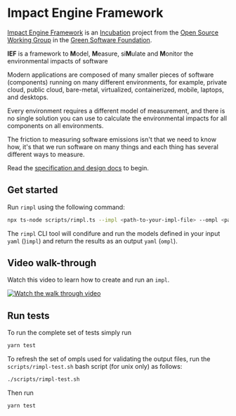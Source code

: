 # Impact Engine Framework

[Impact Engine Framework](https://greensoftwarefoundation.atlassian.net/wiki/spaces/~612dd45e45cd76006a84071a/pages/17072136/Opensource+Impact+Engine+Framework) is an [Incubation](https://oc.greensoftware.foundation/project-lifecycle.html#incubation) project from the [Open Source Working Group](https://greensoftwarefoundation.atlassian.net/wiki/spaces/~612dd45e45cd76006a84071a/pages/852049/Open+Source+Working+Group) in the [Green Software Foundation](https://greensoftware.foundation/).

**IEF** is a framework to **M**odel, **M**easure, si**M**ulate and **M**onitor the environmental impacts of software

Modern applications are composed of many smaller pieces of software (components) running on many different environments, for example, private cloud, public cloud, bare-metal, virtualized, containerized, mobile, laptops, and desktops.

Every environment requires a different model of measurement, and there is no single solution you can use to calculate the environmental impacts for all components on all environments.      

The friction to measuring software emissions isn't that we need to know how, it's that we run software on many things and each thing has several different ways to measure.

Read the [specification and design docs](docs/Impact%20Engine%20Framework.md) to begin.


## Get started

Run `rimpl` using the following command:

```sh
npx ts-node scripts/rimpl.ts --impl <path-to-your-impl-file> --ompl <path-to-output-file>
```
The `rimpl` CLI tool will condifure and run the models defined in your input `yaml` ()`impl`) and return the results as an output `yaml` (`ompl`).

## Video walk-through

Watch this video to learn how to create and run an `impl`.

[![Watch the walk through video](https://www.youtube.com/watch?v=cGWgt15Xklk/default.jpg)](https://www.youtube.com/watch?v=cGWgt15Xklk)


## Run tests

To run the complete set of tests simply run

```sh
yarn test
```

To refresh the set of ompls used for validating the output files, run the `scripts/rimpl-test.sh` bash script (for unix only) as follows:

```sh
./scripts/rimpl-test.sh
```

Then run

```sh
yarn test
```
